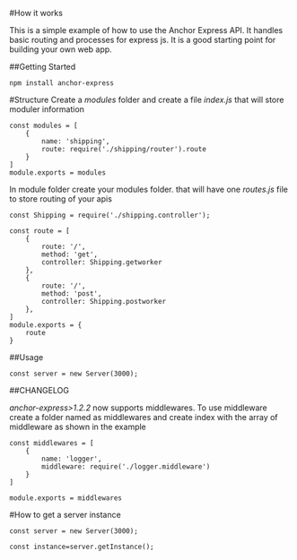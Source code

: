 #How it works

This is a simple example of how to use the Anchor Express API. It handles basic routing and processes for express js. It is a good starting point for building your own web app.

##Getting Started

`npm install anchor-express`


#Structure
Create a _modules_ folder and create a file _index.js_ that will store moduler information

```
const modules = [
    {
        name: 'shipping',
        route: require('./shipping/router').route
    }
]
module.exports = modules
```

In module folder create your modules folder. that will have one _routes.js_ file to store routing of your apis

```
const Shipping = require('./shipping.controller');

const route = [
    {
        route: '/',
        method: 'get',
        controller: Shipping.getworker
    },
    {
        route: '/',
        method: 'post',
        controller: Shipping.postworker
    },
]
module.exports = {
    route
}

```

##Usage
```
const server = new Server(3000);
```

##CHANGELOG

_anchor-express>1.2.2_ now supports middlewares. To use middleware create a folder named as middlewares and create index with the array of middleware as shown in the example

```
const middlewares = [
    {
        name: 'logger',
        middleware: require('./logger.middleware')
    }
]

module.exports = middlewares
```

#How to get a server instance

```
const server = new Server(3000);

const instance=server.getInstance();

```
